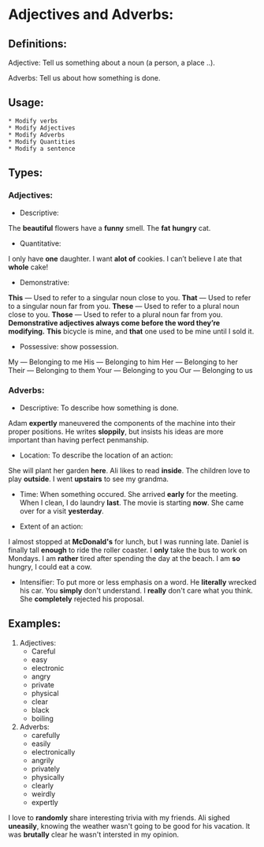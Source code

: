 # Adjectives and Adverbs:

## Definitions:

Adjective: Tell us something about a noun (a person, a place ..).

Adverbs: Tell us about how something is done.


## Usage:

    * Modify verbs
    * Modify Adjectives
    * Modify Adverbs
    * Modify Quantities
    * Modify a sentence

## Types:

### Adjectives:
* Descriptive: 

The **beautiful** flowers have a **funny** smell.
The **fat** **hungry** cat.

* Quantitative:

I only have **one** daughter.
I want **alot of** cookies.
I can’t believe I ate that **whole** cake!

* Demonstrative:

**This** — Used to refer to a singular noun close to you.
**That** — Used to refer to a singular noun far from you.
**These** — Used to refer to a plural noun close to you.
**Those** — Used to refer to a plural noun far from you.
__Demonstrative adjectives always come before the word they’re modifying.__
**This** bicycle is mine, and **that** one used to be mine until I sold it.

* Possessive: show possession.

My — Belonging to me
His — Belonging to him
Her — Belonging to her
Their — Belonging to them
Your — Belonging to you
Our — Belonging to us

### Adverbs:

* Descriptive: To describe how something is done.

Adam **expertly** maneuvered the components of the machine into their proper positions.
He writes **sloppily**, but insists his ideas are more important than having perfect penmanship.

* Location: To describe the location of an action:

She will plant her garden **here**.
Ali likes to read **inside**.
The children love to play **outside**.
I went **upstairs** to see my grandma.

* Time: When something occured.
She arrived **early** for the meeting.
When I clean, I do laundry **last**.
The movie is starting **now**.
She came over for a visit **yesterday**.

* Extent of an action:

I almost stopped at **McDonald's** for lunch, but I was running late.
Daniel is finally tall **enough** to ride the roller coaster.
I **only** take the bus to work on Mondays.
I am **rather** tired after spending the day at the beach.
I am **so** hungry, I could eat a cow.

* Intensifier: To put more or less emphasis on a word.
He **literally** wrecked his car.
You **simply** don't understand.
I **really** don't care what you think.
She **completely** rejected his proposal.

## Examples:

1. Adjectives:
      * Careful
      * easy
      * electronic
      * angry
      * private
      * physical
      * clear
      * black
      * boiling
2. Adverbs:
      * carefully
      * easily
      * electronically
      * angrily
      * privately
      * physically
      * clearly
      * weirdly
      * expertly

I love to **randomly** share interesting trivia with my friends.
Ali sighed **uneasily**, knowing the weather wasn't going to be good for his vacation.
It was **brutally** clear he wasn't intersted in my opinion.


